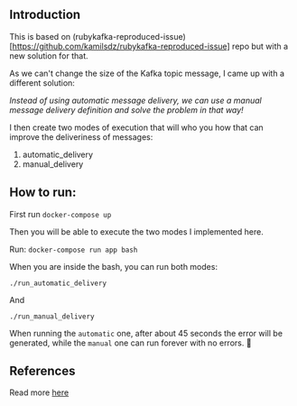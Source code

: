 ## Introduction

This is based on (rubykafka-reproduced-issue)[https://github.com/kamilsdz/rubykafka-reproduced-issue] repo but with a new solution for that.

As we can't change the size of the Kafka topic message, I came up with a different solution:

_Instead of using automatic message delivery, we can use a manual message delivery definition and solve the problem in that way!_

I then create two modes of execution that will who you how that can improve the deliveriness of messages:

1. automatic_delivery
2. manual_delivery

## How to run:

First run `docker-compose up`

Then you will be able to execute the two modes I implemented here.

Run: `docker-compose run app bash`

When you are inside the bash, you can run both modes:

`./run_automatic_delivery`

And

`./run_manual_delivery`

When running the `automatic` one, after about 45 seconds the error will be generated, while the `manual` one can run forever with no errors. :tada:

## References

Read more [here](https://www.waveinit.com/Ruby-Kafka-Buffer-Overflow-Issue/)
